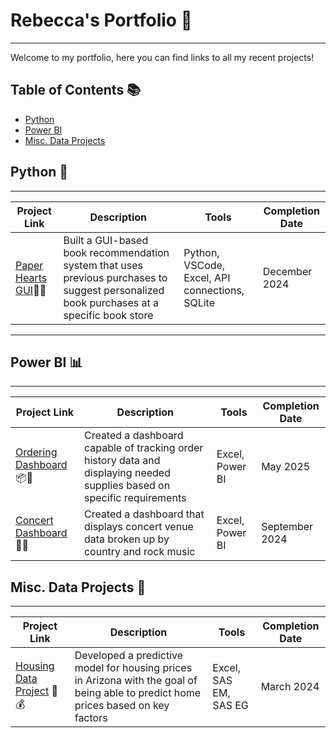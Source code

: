 # Rebecca's Portfolio 📕
---
Welcome to my portfolio, here you can find links to all my recent projects! 

## Table of Contents 📚
* [Python](#python-)
* [Power BI](#power-bi-)
* [Misc. Data Projects](#misc-data-projects-)

## Python 🐍
---

| Project Link | Description | Tools | Completion Date | 
|--------------|-------------|-------|-----------------|
| [Paper Hearts GUI](https://github.com/rebeccamonson/Paper-Hearts-GUI)💖📖| Built a GUI-based book recommendation system that uses previous purchases to suggest personalized book purchases at a specific book store| Python, VSCode, Excel, API connections, SQLite| December 2024|

---

## Power BI 📊
---
| Project Link | Description | Tools | Completion Date | 
|--------------|-------------|-------|-----------------|
|[Ordering Dashboard](https://github.com/rebeccamonson/Ordering-Dashboard)📦🏥  | Created a dashboard capable of tracking order history data and displaying needed supplies based on specific requirements| Excel, Power BI | May 2025|
|[Concert Dashboard](https://github.com/rebeccamonson/Venue-Dashboard) 🎸🎶| Created a dashboard that displays concert venue data broken up by country and rock music | Excel, Power BI| September 2024| 

## Misc. Data Projects 💫
---
| Project Link | Description | Tools | Completion Date | 
|--------------|-------------|-------|-----------------|
|[Housing Data Project](https://github.com/rebeccamonson/Housing-Data-Project) 🏡💰| Developed a predictive model for housing prices in Arizona with the goal of being able to predict home prices based on key factors| Excel, SAS EM, SAS EG| March 2024|

